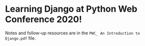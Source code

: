 # Learning Django at Python Web Conference 2020!

Notes and follow-up resources are in the `PWC_ An Introduction to Django.pdf` file.